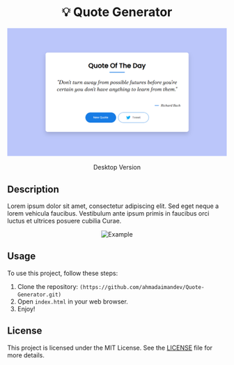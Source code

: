 <div align="center">

# 💡 Quote Generator

<img src="web.png" alt="Project Image" width="700">
<p>Desktop Version</p>

</div>

## Description

Lorem ipsum dolor sit amet, consectetur adipiscing elit. Sed eget neque a lorem vehicula faucibus. Vestibulum ante ipsum primis in faucibus orci luctus et ultrices posuere cubilia Curae.

<div align="center">

![Example](example.gif)

</div>

## Usage

To use this project, follow these steps:

1. Clone the repository: `(https://github.com/ahmadaimandev/Quote-Generator.git)`
2. Open `index.html` in your web browser.
3. Enjoy!

## License

This project is licensed under the MIT License. See the [LICENSE](LICENSE) file for more details.
